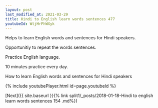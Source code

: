 ```yaml
---
layout: post
last_modified_at: 2021-03-29
title: Hindi to English learn words sentences 477 
youtubeId: WtjHrFhWXyk
---
```

 
 
Helps to learn English words and sentences for Hindi speakers.

Opportunitiy to repeat the words sentences. 

Practice English language. 
 
10 minutes practice every day. 
 
How to learn English words and sentences for Hindi speakers 
 
{% include youtubePlayer.html id=page.youtubeId %}
 
 
[Next]({{ site.baseurl }}{% link  split1/_posts/2018-01-18-Hindi to english learn words sentences 154 .md%})
 

